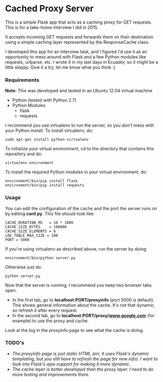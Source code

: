 # Cached Proxy Server
This is a simple Flask app that acts as a caching proxy for GET requests. This is for a take-home interview I did in 2015.


It accepts incoming GET requests and forwards them on their destination using a simple caching layer represented by the
ResponseCache class.

I developed this app for an interview task, and I figured I'd use it as an opportunity to mess
around with Flask and a few Python modules like requests, urlparse, etc. I wrote it in my last days in Ecuador,
so it might be a little sloppy. Give it a try, let me know what you think :)

### Requirements
**Note:** This was developed and tested in an Ubuntu 12.04 virtual machine

* Python (tested with Python 2.7)
* Python Modules
  * flask
  * requests

I recommend you use virtualenv to run the server, so you don't mess with your Python install. To install virtualenv, do:

```
sudo apt-get install python-virtualenv
```

To initialize your virtual environment, cd to the directory that contains this repository and do:

```
virtualenv environment
```

To install the required Python modules in your virtual environment, do:

```
environment/bin/pip install flask
environment/bin/pip install requests
```

### Usage
You can edit the configuration of the cache and the port the server runs on by editing **conf.py**. This file should look like:
```
CACHE_DURATION_MS   = 10 * 1000
CACHE_SIZE_BYTES    = 100000
CACHE_SIZE_ELEMENTS = 8
LOG_TABLE_MAX_SIZE = 100
PORT = 5000
```

If you're using virtualenv as described above, run the server by doing:

```
environment/bin/python server.py
```

Otherwise just do:

```python server.py```

Now that the server is running, I recommend you keep two browser tabs open:
* In the first tab, go to **localhost:PORT/proxyinfo** (port 5000 is default).
This shows general information about the cache. It's not that dynamic, so refresh it after every request.
* In the second tab, go to **localhost:PORT/proxy/www.google.com** (for example) to use the proxy and cache.

Look at the log in the proxyinfo page to see what the cache is doing.

### TODO's
* _The proxyinfo page is just static HTML (err, it uses Flask's dynamic templating, but you still have to refresh the page
for new info). I want to look into Flask's ajax support for making it more dynamic._
* _The cache layer is better developed than the proxy layer. I need to do more testing and improvements there._
